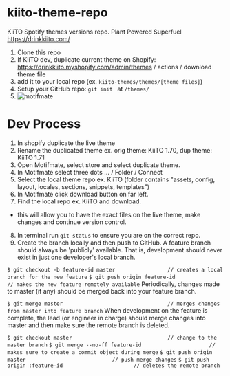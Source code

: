 # kiito-theme-repo

KiiTO Spotify themes versions repo.
Plant Powered Superfuel https://drinkkiito.com/

1) Clone this repo
2) If KiiTO dev, duplicate current theme on Shopify: https://drinkkiito.myshopify.com/admin/themes / actions / download theme file
3) add it to your local repo (ex. ```kiito-themes/themes/[theme files]```)
4) Setup your GitHub repo: ```git init ``` at ```/themes/```
5) ![motifmate](https://i.ibb.co/HngWHhs/connect-motifmate-to-local-repo.png)

# Dev Process

1) In shopify duplicate the live theme
2) Rename the duplicated theme ex. orig theme: KiiTO 1.70, dup theme: KiiTO 1.71
3) Open Motifmate, select store and select duplicate theme.
4) In Motifmate select three dots ... / Folder / Connect
5) Select the local theme repo ex. KiiTO (folder contains "assets, config, layout, locales, sections, snippets, templates")
6) In Motifmate click download button on far left.
7) Find the local repo ex. KiiTO and download.
- this will allow you to have the exact files on the live theme, make changes and continue version control.
8) In terminal run ```git status``` to ensure you are on the correct repo.
9) Create the branch locally and then push to GitHub. A feature branch should always be 'publicly' available. That is, development should never exist in just one developer's local branch.

`$ git checkout -b feature-id master                 // creates a local branch for the new feature`
```$ git push origin feature-id                        // makes the new feature remotely available```
Periodically, changes made to master (if any) should be merged back into your feature branch.

```$ git merge master                                  // merges changes from master into feature branch```
When development on the feature is complete, the lead (or engineer in charge) should merge changes into master and then make sure the remote branch is deleted.

```$ git checkout master                               // change to the master branch``` 
```$ git merge --no-ff feature-id                      // makes sure to create a commit object during merge```
```$ git push origin master                            // push merge changes```
```$ git push origin :feature-id                       // deletes the remote branch```
